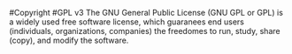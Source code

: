 #Copyright
#GPL v3
The GNU General Public License (GNU GPL or GPL) is a widely used free software license, which guaranees end users (individuals, organizations, companies) the freedomes to run, study, share (copy), and modify the software.
